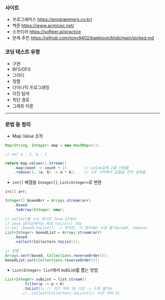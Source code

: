 ### 사이트

- 프로그래머스 https://programmers.co.kr/
- 백준 https://www.acmicpc.net/
- 소프티어 https://softeer.ai/practice
- 문제 추천 https://github.com/tony9402/baekjoon/blob/main/picked.md

### 코딩 테스트 유형

- 구현
- BFS/DFS
- 그리디
- 정렬
- 다이나믹 프로그래밍
- 이진 탐색
- 최단 경로
- 그래프 이론
---
### 문법 등 정리

- Map Value 조작
```java
Map<String, Integer> map = new HashMap<>();

// ex) a : 2, b : 1

return map.values().stream()
    .map(count -> count + 1)        // value값에 1을 더해줌
    .reduce(1, (a, b) -> a * b);    // 1로 시작해서 값들을 전부 곱해줌
```
- `int[]` 배열을 `Integer[]`, `List<Integer>`로 변환
```java
int[] arr;

Integer[] boxedArr = Arrays.stream(arr)
    .boxed
    .toArray(Integer::new);
    
// collect를 쓰는 방식은 Java 11에서
// Java 16이상에서는 바로 toList() 가능
// ex) .boxed.toList(); -> 하지만, 이 경우에는 수정 불가능(add, remove)
List<Integer> boxedList = Arrays.stream(arr)
    .boxed
    .collect(Collectors.toList());
    
// 정렬
Arrays.sort(boxed, Collections.reverseOrder());
boxedList.sort(Collections.reverseOrder());
```

- `List<Integer> list`에서 subList를 뽑는 방법
```java
List<Integer> subList = list.stream()
        .filter(p -> p < K)
        .toList(); // 이건 자바 16 이상 -> 수정 불가능
        // .collect(Collectors.toList()); 이건 자바 11
```

